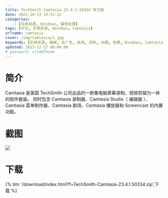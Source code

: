 ```yaml
---
title: TechSmith Camtasia 23.4.1.50334 学习版
date: 2021-10-13 19:52:12
categories:
    - [实用资源, Windows, 媒体处理]
tags: [中文, 实用资源, Windows, Camtasia]
urlname: camtasia
cover: /img/Camtasia/1.jpg
keywords: [实用资源, 破解, 去广告, 纯净, 绿色, 白嫖, 免费, Windows, Camtasia]
updated: 2023-12-17 06:00:00
# password: nite07home
---
```


# 简介

Camtasia 是美国 TechSmith 公司出品的一款集电脑屏幕录制、视频剪辑为一体的软件套装。 同时包含 Camtasia 录制器、Camtasia Studio（ 编辑器 ）、Camtasia 菜单制作器、Camtasia 剧场、Camtasia 播放器和 Screencast 的内置功能。

# 截图

![](/img/Camtasia/2.jpg)

# 下载

{% btn '/download/index.html?f=TechSmith-Camtasia-23.4.1.50334.zip',下载 %}
